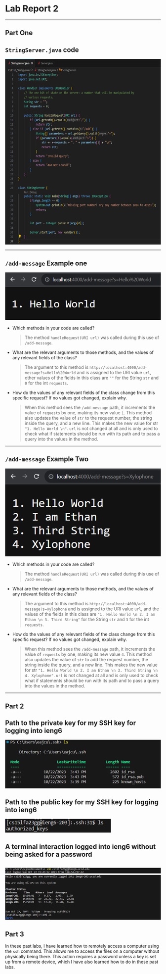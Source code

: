 # Lab Report 2
---
## Part One
## `StringServer.java` code
<img src="StringServerSS.png" width="600" height="600">

---
## `/add-message` Example one
![*Add Hello World Server*](AddHelloWorld.png)
- Which methods in your code are called?
  > The method `handleRequest(URI url)` was called during this use of `/add-message`. 

- What are the relevant arguments to those methods, and the values of any relevant fields of the class?
  > The argument to this method is `http://localhost:4000/add-message?s=Hello%20World` and is assigned to the URI value `url`, other values of the fields in this class are `""` for the String `str` and `0` for the int `requests`.

- How do the values of any relevant fields of the class change from this specific request? If no values got changed, explain why.
  > When this method sees the `/add-message` path, it increments the value of `requests` by one, making its new value `1`. This method also updates the value of `str` to the request number, the string inside the query, and a new line. This makes the new value for str `"1. Hello World \n"`. `url` is not changed at all and is only used to check what if statements should be run with its path and to pass a query into the values in the method.

---
## `/add-message` Example Two
![*Add Hello World Server*](AddXylophone.png)
- Which methods in your code are called?
  > The method `handleRequest(URI url)` was called during this use of `/add-message`. 

- What are the relevant arguments to those methods, and the values of any relevant fields of the class?
  > The argument to this method is `http://localhost:4000/add-message?s=Xylophone` and is assigned to the URI value `url`, and the values of the fields in this class are `"1. Hello World \n 2. I am Ethan \n 3. Third String"` for the String `str` and `3` for the int `requests`.

- How do the values of any relevant fields of the class change from this specific request? If no values got changed, explain why.
  > When this method sees the `/add-message` path, it increments the value of `requests` by one, making its new value `4`. This method also updates the value of `str` to add the request number, the string inside the query, and a new line. This makes the new value for str `"1. Hello World \n 2. I am Ethan \n 3. Third String \n 4. Xylophone"`. `url` is not changed at all and is only used to check what if statements should be run with its path and to pass a query into the values in the method.
  
---
## Part 2
## Path to the private key for my SSH key for logging into ieng6
![Private Key Screenshot](PrivateKey.png)
## Path to the public key for my SSH key for logging into ieng6
![Public Key Screenshot](PublicKey.png)
## A terminal interaction logged into ieng6 without being asked for a password
![Terminal Interaction No Password 1](NoPass1.png)
![Terminal Interaction No Password 2](NoPass2.png)
---
## Part 3
In these past labs, I have learned how to remotely access a computer using the `ssh` command. This allows me to access the files on a computer without physically being there. This action requires a password unless a key is set up from a remote device, which I have also learned how to do in these past labs.

